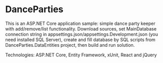 # DanceParties

This is an ASP.NET Core application sample: simple dance party keeper with add/remove/list functionality. Download sources, set MainDatabase connection string in appsettings.json/appsettings.Development.json (you need installed SQL Server), create and fill database by SQL scripts from DanceParties.DataEntities project, then build and run solution.

Technologies: ASP.NET Core, Entity Framework, xUnit, React and jQuery

